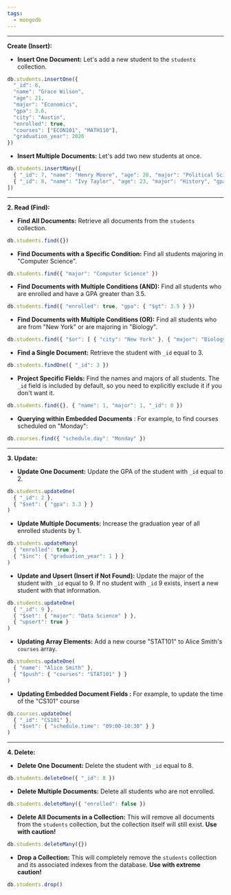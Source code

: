 ```yaml
---
tags:
  - mongodb
---
```

---
**Create (Insert):**

- **Insert One Document:** Let's add a new student to the `students` collection.

```js
db.students.insertOne({
  "_id": 6,
  "name": "Grace Wilson",
  "age": 21,
  "major": "Economics",
  "gpa": 3.6,
  "city": "Austin",
  "enrolled": true,
  "courses": ["ECON101", "MATH110"],
  "graduation_year": 2026
})
```

- **Insert Multiple Documents:** Let's add two new students at once.

```js
db.students.insertMany([
  { "_id": 7, "name": "Henry Moore", "age": 20, "major": "Political Science", "gpa": 3.4, "city": "Washington D.C.", "enrolled": true, "courses": ["POL101"], "graduation_year": 2027 },
  { "_id": 8, "name": "Ivy Taylor", "age": 23, "major": "History", "gpa": 3.1, "city": "Philadelphia", "enrolled": false, "courses": ["HIST201"], "graduation_year": 2024 }
])
```

---
**2. Read (Find):**

- **Find All Documents:** Retrieve all documents from the `students` collection.
```js
db.students.find({})
```

- **Find Documents with a Specific Condition:** Find all students majoring in "Computer Science".
```js
db.students.find({ "major": "Computer Science" })
```

- **Find Documents with Multiple Conditions (AND):** Find all students who are enrolled and have a GPA greater than 3.5.
```js
db.students.find({ "enrolled": true, "gpa": { "$gt": 3.5 } })
```

- **Find Documents with Multiple Conditions (OR):** Find all students who are from "New York" or are majoring in "Biology".
```js
db.students.find({ "$or": [ { "city": "New York" }, { "major": "Biology" } ] })
```

- **Find a Single Document:** Retrieve the student with `_id` equal to 3.
```js
db.students.findOne({ "_id": 3 })
```

- **Project Specific Fields:** Find the names and majors of all students. The `_id` field is included by default, so you need to explicitly exclude it if you don't want it.
```js
db.students.find({}, { "name": 1, "major": 1, "_id": 0 })
```

- **Querying within Embedded Documents**  : For example, to find courses scheduled on "Monday":
```js
db.courses.find({ "schedule.day": "Monday" })
```

---
**3. Update:**

- **Update One Document:** Update the GPA of the student with `_id` equal to 2.
```js
db.students.updateOne(
  { "_id": 2 },
  { "$set": { "gpa": 3.3 } }
)
```

- **Update Multiple Documents:** Increase the graduation year of all enrolled students by 1.
```js
db.students.updateMany(
  { "enrolled": true },
  { "$inc": { "graduation_year": 1 } }
)
```

- **Update and Upsert (Insert if Not Found):** Update the major of the student with `_id` equal to 9. If no student with `_id` 9 exists, insert a new student with that information.
```js
db.students.updateOne(
  { "_id": 9 },
  { "$set": { "major": "Data Science" } },
  { "upsert": true }
)
```

- **Updating Array Elements:** Add a new course "STAT101" to Alice Smith's `courses` array.
```js
db.students.updateOne(
  { "name": "Alice Smith" },
  { "$push": { "courses": "STAT101" } }
)
```

- **Updating Embedded Document Fields :** For example, to update the time of the "CS101" course
```js
db.courses.updateOne(
  { "_id": "CS101" },
  { "$set": { "schedule.time": "09:00-10:30" } }
)
```

---
**4. Delete:**

- **Delete One Document:** Delete the student with `_id` equal to 8.
```js
db.students.deleteOne({ "_id": 8 })
```

- **Delete Multiple Documents:** Delete all students who are not enrolled.
```js
db.students.deleteMany({ "enrolled": false })
```

- **Delete All Documents in a Collection:** This will remove all documents from the `students` collection, but the collection itself will still exist. **Use with caution!**
```js
db.students.deleteMany({})
```

- **Drop a Collection:** This will completely remove the `students` collection and its associated indexes from the database. **Use with extreme caution!**
```js
db.students.drop()
```

